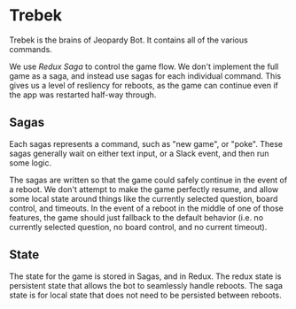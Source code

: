# Trebek

Trebek is the brains of Jeopardy Bot. It contains all of the various commands.

We use *Redux Saga* to control the game flow. We don't implement the full game as a saga, and instead use sagas for each individual command. This gives us a level of resliency for reboots, as the game can continue even if the app was restarted half-way through.

## Sagas

Each sagas represents a command, such as "new game", or "poke". These sagas generally wait on either text input, or a Slack event, and then run some logic.

The sagas are written so that the game could safely continue in the event of a reboot. We don't attempt to make the game perfectly resume, and allow some local state around things like the currently selected question, board control, and timeouts. In the event of a reboot in the middle of one of those features, the game should just fallback to the default behavior (i.e. no currently selected question, no board control, and no current timeout).

## State

The state for the game is stored in Sagas, and in Redux. The redux state is persistent state that allows the bot to seamlessly handle reboots. The saga state is for local state that does not need to be persisted between reboots.
